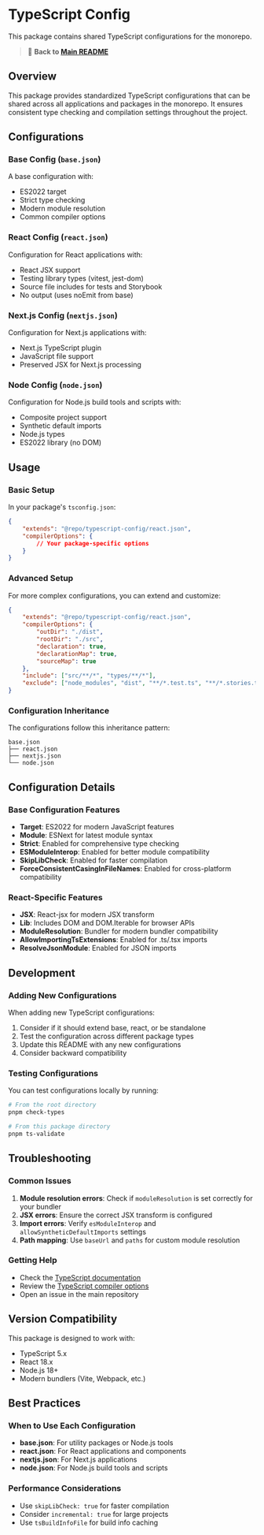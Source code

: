 # TypeScript Config

This package contains shared TypeScript configurations for the monorepo.

> 📖 **Back to [Main README](../../README.md)**

## Overview

This package provides standardized TypeScript configurations that can be shared across all applications and packages in the monorepo. It ensures consistent type checking and compilation settings throughout the project.

## Configurations

### Base Config (`base.json`)

A base configuration with:

- ES2022 target
- Strict type checking
- Modern module resolution
- Common compiler options

### React Config (`react.json`)

Configuration for React applications with:

- React JSX support
- Testing library types (vitest, jest-dom)
- Source file includes for tests and Storybook
- No output (uses noEmit from base)

### Next.js Config (`nextjs.json`)

Configuration for Next.js applications with:

- Next.js TypeScript plugin
- JavaScript file support
- Preserved JSX for Next.js processing

### Node Config (`node.json`)

Configuration for Node.js build tools and scripts with:

- Composite project support
- Synthetic default imports
- Node.js types
- ES2022 library (no DOM)

## Usage

### Basic Setup

In your package's `tsconfig.json`:

```json
{
	"extends": "@repo/typescript-config/react.json",
	"compilerOptions": {
		// Your package-specific options
	}
}
```

### Advanced Setup

For more complex configurations, you can extend and customize:

```json
{
	"extends": "@repo/typescript-config/react.json",
	"compilerOptions": {
		"outDir": "./dist",
		"rootDir": "./src",
		"declaration": true,
		"declarationMap": true,
		"sourceMap": true
	},
	"include": ["src/**/*", "types/**/*"],
	"exclude": ["node_modules", "dist", "**/*.test.ts", "**/*.stories.ts"]
}
```

### Configuration Inheritance

The configurations follow this inheritance pattern:

```
base.json
├── react.json
├── nextjs.json
└── node.json
```

## Configuration Details

### Base Configuration Features

- **Target**: ES2022 for modern JavaScript features
- **Module**: ESNext for latest module syntax
- **Strict**: Enabled for comprehensive type checking
- **ESModuleInterop**: Enabled for better module compatibility
- **SkipLibCheck**: Enabled for faster compilation
- **ForceConsistentCasingInFileNames**: Enabled for cross-platform compatibility

### React-Specific Features

- **JSX**: React-jsx for modern JSX transform
- **Lib**: Includes DOM and DOM.Iterable for browser APIs
- **ModuleResolution**: Bundler for modern bundler compatibility
- **AllowImportingTsExtensions**: Enabled for .ts/.tsx imports
- **ResolveJsonModule**: Enabled for JSON imports

## Development

### Adding New Configurations

When adding new TypeScript configurations:

1. Consider if it should extend base, react, or be standalone
2. Test the configuration across different package types
3. Update this README with any new configurations
4. Consider backward compatibility

### Testing Configurations

You can test configurations locally by running:

```bash
# From the root directory
pnpm check-types

# From this package directory
pnpm ts-validate
```

## Troubleshooting

### Common Issues

1. **Module resolution errors**: Check if `moduleResolution` is set correctly for your bundler
2. **JSX errors**: Ensure the correct JSX transform is configured
3. **Import errors**: Verify `esModuleInterop` and `allowSyntheticDefaultImports` settings
4. **Path mapping**: Use `baseUrl` and `paths` for custom module resolution

### Getting Help

- Check the [TypeScript documentation](https://www.typescriptlang.org/docs/)
- Review the [TypeScript compiler options](https://www.typescriptlang.org/tsconfig)
- Open an issue in the main repository

## Version Compatibility

This package is designed to work with:

- TypeScript 5.x
- React 18.x
- Node.js 18+
- Modern bundlers (Vite, Webpack, etc.)

## Best Practices

### When to Use Each Configuration

- **base.json**: For utility packages or Node.js tools
- **react.json**: For React applications and components
- **nextjs.json**: For Next.js applications
- **node.json**: For Node.js build tools and scripts

### Performance Considerations

- Use `skipLibCheck: true` for faster compilation
- Consider `incremental: true` for large projects
- Use `tsBuildInfoFile` for build info caching
